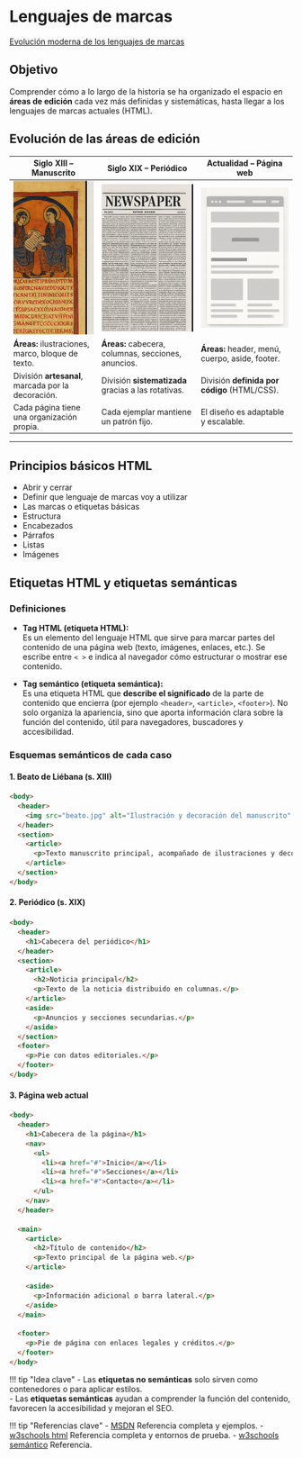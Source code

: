 # Lenguajes de marcas  

[Evolución moderna de los lenguajes de marcas](https://prezi.com/p/h2y_lr8ovm_7/evolucion-cronologica-de-los-lenguajes-de-marcas/)

## Objetivo

Comprender cómo a lo largo de la historia se ha organizado el espacio en **áreas de edición** cada vez más definidas y sistemáticas, hasta llegar a los lenguajes de marcas actuales (HTML).

## Evolución de las áreas de edición  

| **Siglo XIII – Manuscrito** | **Siglo XIX – Periódico** | **Actualidad – Página web** |
|------------------------------|---------------------------|-----------------------------|
| ![Evolución](img/evolucion1.png) | ![Evolución](img/evolucion2.png) | ![Evolución](img/evolucion3.png) |
| **Áreas:** ilustraciones, marco, bloque de texto. | **Áreas:** cabecera, columnas, secciones, anuncios. | **Áreas:** header, menú, cuerpo, aside, footer. |
| División **artesanal**, marcada por la decoración. | División **sistematizada** gracias a las rotativas. | División **definida por código** (HTML/CSS). |
| Cada página tiene una organización propia. | Cada ejemplar mantiene un patrón fijo. | El diseño es adaptable y escalable. |

---

## Principios básicos HTML

- Abrir y cerrar
- Definir que lenguaje de marcas voy a utilizar
- Las marcas o etiquetas básicas
- Estructura
- Encabezados
- Párrafos
- Listas
- Imágenes

## Etiquetas HTML y etiquetas semánticas

### Definiciones

- **Tag HTML (etiqueta HTML):**  
  Es un elemento del lenguaje HTML que sirve para marcar partes del contenido de una página web (texto, imágenes, enlaces, etc.). Se escribe entre `< >` e indica al navegador cómo estructurar o mostrar ese contenido.  

- **Tag semántico (etiqueta semántica):**  
  Es una etiqueta HTML que **describe el significado** de la parte de contenido que encierra (por ejemplo `<header>`, `<article>`, `<footer>`). No solo organiza la apariencia, sino que aporta información clara sobre la función del contenido, útil para navegadores, buscadores y accesibilidad.  

### Esquemas semánticos de cada caso

#### 1. Beato de Liébana (s. XIII)

```html
<body>
  <header>
    <img src="beato.jpg" alt="Ilustración y decoración del manuscrito" />
  </header>
  <section>
    <article>
      <p>Texto manuscrito principal, acompañado de ilustraciones y decoraciones.</p>
    </article>
  </section>
</body>
```

#### 2. Periódico (s. XIX)

```html
<body>
  <header>
    <h1>Cabecera del periódico</h1>
  </header>
  <section>
    <article>
      <h2>Noticia principal</h2>
      <p>Texto de la noticia distribuido en columnas.</p>
    </article>
    <aside>
      <p>Anuncios y secciones secundarias.</p>
    </aside>
  </section>
  <footer>
    <p>Pie con datos editoriales.</p>
  </footer>
</body>
```

#### 3. Página web actual

```html
<body>
  <header>
    <h1>Cabecera de la página</h1>
    <nav>
      <ul>
        <li><a href="#">Inicio</a></li>
        <li><a href="#">Secciones</a></li>
        <li><a href="#">Contacto</a></li>
      </ul>
    </nav>
  </header>

  <main>
    <article>
      <h2>Título de contenido</h2>
      <p>Texto principal de la página web.</p>
    </article>

    <aside>
      <p>Información adicional o barra lateral.</p>
    </aside>
  </main>

  <footer>
    <p>Pie de página con enlaces legales y créditos.</p>
  </footer>
</body>
```

!!! tip "Idea clave"
    - Las **etiquetas no semánticas** solo sirven como contenedores o para aplicar estilos.  
    - Las **etiquetas semánticas** ayudan a comprender la función del contenido, favorecen la accesibilidad y mejoran el SEO.

!!! tip "Referencias clave"
    - [MSDN](https://developer.mozilla.org/es/docs/Web/HTML/Reference) Referencia completa y ejemplos.
    - [w3schools html](https://www.w3schools.com/Html/html_elements.asp)  Referencia completa y entornos de prueba.
    - [w3schools semántico](https://www.w3schools.com/Html/html5_semantic_elements.asp)   Referencia.

